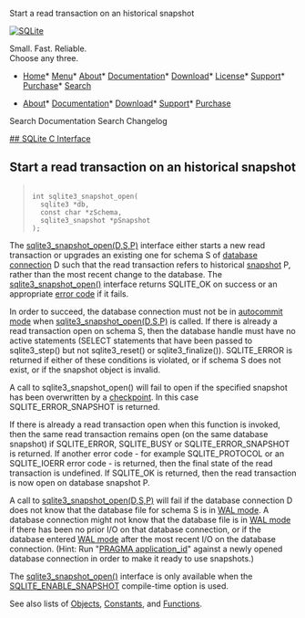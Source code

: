




Start a read transaction on an historical snapshot




[![SQLite](../images/sqlite370_banner.gif)](../index.html)


Small. Fast. Reliable.  
Choose any three.


* [Home](../index.html)* [Menu](javascript:void(0))* [About](../about.html)* [Documentation](../docs.html)* [Download](../download.html)* [License](../copyright.html)* [Support](../support.html)* [Purchase](../prosupport.html)* [Search](javascript:void(0))




* [About](../about.html)* [Documentation](../docs.html)* [Download](../download.html)* [Support](../support.html)* [Purchase](../prosupport.html)






Search Documentation
Search Changelog









[## SQLite C Interface](../c3ref/intro.html)
## Start a read transaction on an historical snapshot




> ```
> 
> int sqlite3_snapshot_open(
>   sqlite3 *db,
>   const char *zSchema,
>   sqlite3_snapshot *pSnapshot
> );
> 
> ```



The [sqlite3\_snapshot\_open(D,S,P)](../c3ref/snapshot_open.html) interface either starts a new read
transaction or upgrades an existing one for schema S of
[database connection](../c3ref/sqlite3.html) D such that the read transaction refers to
historical [snapshot](../c3ref/snapshot.html) P, rather than the most recent change to the
database. The [sqlite3\_snapshot\_open()](../c3ref/snapshot_open.html) interface returns SQLITE\_OK
on success or an appropriate [error code](../rescode.html) if it fails.


In order to succeed, the database connection must not be in
[autocommit mode](../c3ref/get_autocommit.html) when [sqlite3\_snapshot\_open(D,S,P)](../c3ref/snapshot_open.html) is called. If there
is already a read transaction open on schema S, then the database handle
must have no active statements (SELECT statements that have been passed
to sqlite3\_step() but not sqlite3\_reset() or sqlite3\_finalize()).
SQLITE\_ERROR is returned if either of these conditions is violated, or
if schema S does not exist, or if the snapshot object is invalid.


A call to sqlite3\_snapshot\_open() will fail to open if the specified
snapshot has been overwritten by a [checkpoint](../wal.html#ckpt). In this case
SQLITE\_ERROR\_SNAPSHOT is returned.


If there is already a read transaction open when this function is
invoked, then the same read transaction remains open (on the same
database snapshot) if SQLITE\_ERROR, SQLITE\_BUSY or SQLITE\_ERROR\_SNAPSHOT
is returned. If another error code \- for example SQLITE\_PROTOCOL or an
SQLITE\_IOERR error code \- is returned, then the final state of the
read transaction is undefined. If SQLITE\_OK is returned, then the
read transaction is now open on database snapshot P.


A call to [sqlite3\_snapshot\_open(D,S,P)](../c3ref/snapshot_open.html) will fail if the
database connection D does not know that the database file for
schema S is in [WAL mode](../wal.html). A database connection might not know
that the database file is in [WAL mode](../wal.html) if there has been no prior
I/O on that database connection, or if the database entered [WAL mode](../wal.html)
after the most recent I/O on the database connection.
(Hint: Run "[PRAGMA application\_id](../pragma.html#pragma_application_id)" against a newly opened
database connection in order to make it ready to use snapshots.)


The [sqlite3\_snapshot\_open()](../c3ref/snapshot_open.html) interface is only available when the
[SQLITE\_ENABLE\_SNAPSHOT](../compile.html#enable_snapshot) compile\-time option is used.


See also lists of
 [Objects](../c3ref/objlist.html),
 [Constants](../c3ref/constlist.html), and
 [Functions](../c3ref/funclist.html).



